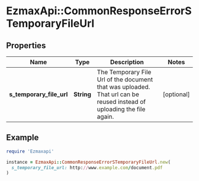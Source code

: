 # EzmaxApi::CommonResponseErrorSTemporaryFileUrl

## Properties

| Name | Type | Description | Notes |
| ---- | ---- | ----------- | ----- |
| **s_temporary_file_url** | **String** | The Temporary File Url of the document that was uploaded. That url can be reused instead of uploading the file again. | [optional] |

## Example

```ruby
require 'Ezmaxapi'

instance = EzmaxApi::CommonResponseErrorSTemporaryFileUrl.new(
  s_temporary_file_url: http://www.example.com/document.pdf
)
```

